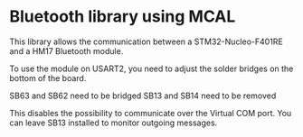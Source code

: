 # Bluetooth library using MCAL

This library allows the communication between a STM32-Nucleo-F401RE and a HM17 Bluetooth module.

To use the module on USART2, you need to adjust the solder bridges on the bottom of the board.

SB63 and SB62 need to be bridged
SB13 and SB14 need to be removed

This disables the possibility to communicate over the Virtual COM port. You can leave SB13 installed to monitor outgoing messages.

